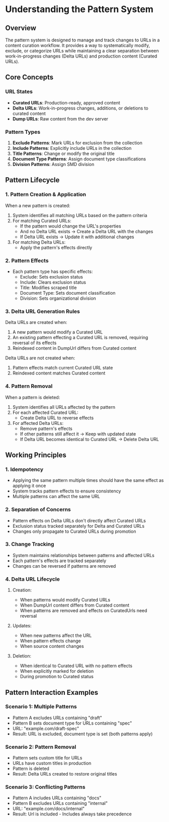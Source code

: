 # Understanding the Pattern System

## Overview
The pattern system is designed to manage and track changes to URLs in a content curation workflow. It provides a way to systematically modify, exclude, or categorize URLs while maintaining a clear separation between work-in-progress changes (Delta URLs) and production content (Curated URLs).

## Core Concepts

### URL States
- **Curated URLs**: Production-ready, approved content
- **Delta URLs**: Work-in-progress changes, additions, or deletions to curated content
- **Dump URLs**: Raw content from the dev server

### Pattern Types
1. **Exclude Patterns**: Mark URLs for exclusion from the collection
2. **Include Patterns**: Explicitly include URLs in the collection
3. **Title Patterns**: Change or modify the original title
4. **Document Type Patterns**: Assign document type classifications
5. **Division Patterns**: Assign SMD division

## Pattern Lifecycle

### 1. Pattern Creation & Application
When a new pattern is created:
1. System identifies all matching URLs based on the pattern criteria
2. For matching Curated URLs:
   - If the pattern would change the URL's properties
   - And no Delta URL exists → Create a Delta URL with the changes
   - If Delta URL exists → Update it with additional changes
3. For matching Delta URLs:
   - Apply the pattern's effects directly


### 2. Pattern Effects
- Each pattern type has specific effects:
  - Exclude: Sets exclusion status
  - Include: Clears exclusion status
  - Title: Modifies scraped title
  - Document Type: Sets document classification
  - Division: Sets organizational division

### 3. Delta URL Generation Rules
Delta URLs are created when:
1. A new pattern would modify a Curated URL
2. An existing pattern effecting a Curated URL is removed, requiring reversal of its effects
3. Reindexed content in DumpUrl differs from Curated content

Delta URLs are not created when:
1. Pattern effects match current Curated URL state
2. Reindexed content matches Curated content

### 4. Pattern Removal
When a pattern is deleted:
1. System identifies all URLs affected by the pattern
2. For each affected Curated URL:
   - Create Delta URL to reverse effects
3. For affected Delta URLs:
   - Remove pattern's effects
   - If other patterns still affect it → Keep with updated state
   - If Delta URL becomes identical to Curated URL → Delete Delta URL

## Working Principles

### 1. Idempotency
- Applying the same pattern multiple times should have the same effect as applying it once
- System tracks pattern effects to ensure consistency
- Multiple patterns can affect the same URL

### 2. Separation of Concerns
- Pattern effects on Delta URLs don't directly affect Curated URLs
- Exclusion status tracked separately for Delta and Curated URLs
- Changes only propagate to Curated URLs during promotion

### 3. Change Tracking
- System maintains relationships between patterns and affected URLs
- Each pattern's effects are tracked separately
- Changes can be reversed if patterns are removed

### 4. Delta URL Lifecycle
1. Creation:
   - When patterns would modify Curated URLs
   - When DumpUrl content differs from Curated content
   - When patterns are removed and effects on CuratedUrls need reversal

2. Updates:
   - When new patterns affect the URL
   - When pattern effects change
   - When source content changes

3. Deletion:
   - When identical to Curated URL with no pattern effects
   - When explicitly marked for deletion
   - During promotion to Curated status

## Pattern Interaction Examples

### Scenario 1: Multiple Patterns
- Pattern A excludes URLs containing "draft"
- Pattern B sets document type for URLs containing "spec"
- URL: "example.com/draft-spec"
- Result: URL is excluded, document type is set (both patterns apply)

### Scenario 2: Pattern Removal
- Pattern sets custom title for URLs
- URLs have custom titles in production
- Pattern is deleted
- Result: Delta URLs created to restore original titles

### Scenario 3: Conflicting Patterns
- Pattern A includes URLs containing "docs"
- Pattern B excludes URLs containing "internal"
- URL: "example.com/docs/internal"
- Result: Url is included - Includes always take precedence

